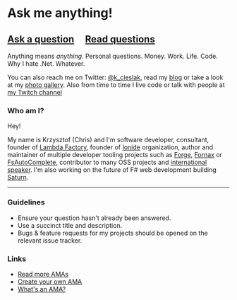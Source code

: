 # Ask me anything!

## [Ask a question](../../issues/new) &nbsp;&nbsp;&nbsp; [Read questions](../../issues?utf8=%E2%9C%93&q=is%3Aissue%20is%3Aclosed%20sort%3Aupdated-desc%20-label%3Ahidden)

Anything means *anything*. Personal questions. Money. Work. Life. Code. Why I hate .Net. Whatever.

You can also reach me on Twitter: [@k_cieslak](https://twitter.com/k_cieslak), read my [blog](http://kcieslak.io) or take a look at my [photo gallery](https://500px.com/KrzysztofCieslak). Also from time to time I live code or talk with people at [my Twitch channel](https://www.twitch.tv/k_cieslak)

### Who am I?

Hey!

My name is Krzysztof (Chris) and I'm software developer, consultant, founder of [Lambda Factory](http://lambdafactory.io), founder of [Ionide](http://ionide.io/) organization, author and maintainer of multiple developer tooling projects such as [Forge](https://github.com/ionide/Forge), [Fornax](https://github.com/ionide/Fornax) or [FsAutoComplete](https://github.com/fsharp/FsAutoComplete), contributor to many OSS projects and [international speaker](https://sessionize.com/krzysztof-cieslak/). 
I'm also working on the future of F# web development building [Saturn](https://github.com/SaturnFramework/Saturn).

---

### Guidelines

- Ensure your question hasn't already been answered.
- Use a succinct title and description.
- Bugs & feature requests for my projects should be opened on the relevant issue tracker.

### Links

- [Read more AMAs](https://github.com/sindresorhus/amas)
- [Create your own AMA](https://github.com/sindresorhus/amas/blob/master/create-ama.md)
- [What's an AMA?](https://en.wikipedia.org/wiki/Reddit#IAmA_and_AMA)
